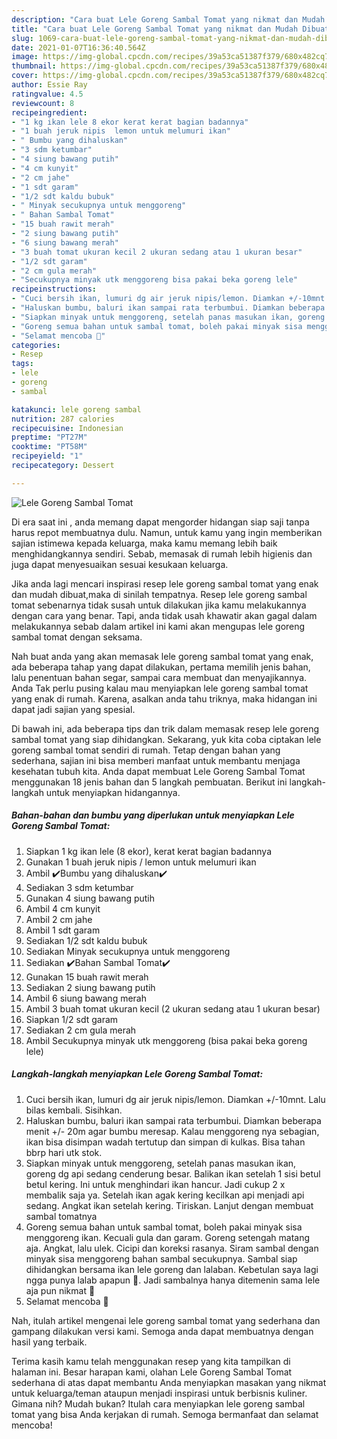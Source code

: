 ```yaml
---
description: "Cara buat Lele Goreng Sambal Tomat yang nikmat dan Mudah Dibuat"
title: "Cara buat Lele Goreng Sambal Tomat yang nikmat dan Mudah Dibuat"
slug: 1069-cara-buat-lele-goreng-sambal-tomat-yang-nikmat-dan-mudah-dibuat
date: 2021-01-07T16:36:40.564Z
image: https://img-global.cpcdn.com/recipes/39a53ca51387f379/680x482cq70/lele-goreng-sambal-tomat-foto-resep-utama.jpg
thumbnail: https://img-global.cpcdn.com/recipes/39a53ca51387f379/680x482cq70/lele-goreng-sambal-tomat-foto-resep-utama.jpg
cover: https://img-global.cpcdn.com/recipes/39a53ca51387f379/680x482cq70/lele-goreng-sambal-tomat-foto-resep-utama.jpg
author: Essie Ray
ratingvalue: 4.5
reviewcount: 8
recipeingredient:
- "1 kg ikan lele 8 ekor kerat kerat bagian badannya"
- "1 buah jeruk nipis  lemon untuk melumuri ikan"
- " Bumbu yang dihaluskan"
- "3 sdm ketumbar"
- "4 siung bawang putih"
- "4 cm kunyit"
- "2 cm jahe"
- "1 sdt garam"
- "1/2 sdt kaldu bubuk"
- " Minyak secukupnya untuk menggoreng"
- " Bahan Sambal Tomat"
- "15 buah rawit merah"
- "2 siung bawang putih"
- "6 siung bawang merah"
- "3 buah tomat ukuran kecil 2 ukuran sedang atau 1 ukuran besar"
- "1/2 sdt garam"
- "2 cm gula merah"
- "Secukupnya minyak utk menggoreng bisa pakai beka goreng lele"
recipeinstructions:
- "Cuci bersih ikan, lumuri dg air jeruk nipis/lemon. Diamkan +/-10mnt. Lalu bilas kembali. Sisihkan."
- "Haluskan bumbu, baluri ikan sampai rata terbumbui. Diamkan beberapa menit +/- 20m agar bumbu meresap. Kalau menggoreng nya sebagian, ikan bisa disimpan wadah tertutup dan simpan di kulkas. Bisa tahan bbrp hari utk stok."
- "Siapkan minyak untuk menggoreng, setelah panas masukan ikan, goreng dg api sedang cenderung besar. Balikan ikan setelah 1 sisi betul betul kering. Ini untuk menghindari ikan hancur. Jadi cukup 2 x membalik saja ya. Setelah ikan agak kering kecilkan api menjadi api sedang. Angkat ikan setelah kering. Tiriskan. Lanjut dengan membuat sambal tomatnya"
- "Goreng semua bahan untuk sambal tomat, boleh pakai minyak sisa menggoreng ikan. Kecuali gula dan garam. Goreng setengah matang aja. Angkat, lalu ulek. Cicipi dan koreksi rasanya. Siram sambal dengan minyak sisa menggoreng bahan sambal secukupnya. Sambal siap dihidangkan bersama ikan lele goreng dan lalaban. Kebetulan saya lagi ngga punya lalab apapun 🤭. Jadi sambalnya hanya ditemenin sama lele aja pun nikmat 🤤"
- "Selamat mencoba 🤗"
categories:
- Resep
tags:
- lele
- goreng
- sambal

katakunci: lele goreng sambal 
nutrition: 287 calories
recipecuisine: Indonesian
preptime: "PT27M"
cooktime: "PT58M"
recipeyield: "1"
recipecategory: Dessert

---
```



![Lele Goreng Sambal Tomat](https://img-global.cpcdn.com/recipes/39a53ca51387f379/680x482cq70/lele-goreng-sambal-tomat-foto-resep-utama.jpg)

Di era  saat ini , anda memang dapat mengorder hidangan siap saji tanpa harus repot membuatnya dulu. Namun, untuk kamu yang ingin memberikan sajian istimewa kepada keluarga, maka kamu memang lebih baik menghidangkannya sendiri. Sebab, memasak di rumah lebih higienis dan juga dapat menyesuaikan sesuai kesukaan keluarga.

Jika anda lagi mencari inspirasi resep lele goreng sambal tomat yang enak dan mudah dibuat,maka di sinilah tempatnya. Resep lele goreng sambal tomat  sebenarnya tidak susah untuk dilakukan jika kamu melakukannya dengan cara yang benar. Tapi, anda tidak usah khawatir akan gagal dalam melakukannya 
sebab dalam artikel ini kami akan mengupas lele goreng sambal tomat dengan seksama.  



Nah buat anda yang akan memasak lele goreng sambal tomat yang enak, ada beberapa tahap yang dapat dilakukan, pertama memilih jenis bahan, lalu penentuan bahan segar, sampai cara membuat dan menyajikannya. Anda Tak perlu pusing kalau mau menyiapkan lele goreng sambal tomat yang enak di rumah. Karena, asalkan anda  tahu triknya, maka hidangan ini dapat jadi sajian yang spesial.

Di bawah ini, ada beberapa tips dan trik dalam memasak resep lele goreng sambal tomat yang siap dihidangkan. Sekarang, yuk kita coba ciptakan lele goreng sambal tomat sendiri di rumah. Tetap dengan bahan yang sederhana, sajian ini bisa memberi manfaat untuk membantu menjaga kesehatan tubuh kita. Anda dapat membuat Lele Goreng Sambal Tomat menggunakan 18 jenis bahan dan 5 langkah pembuatan. Berikut ini langkah-langkah untuk menyiapkan hidangannya.

<!--inarticleads1-->

##### Bahan-bahan dan bumbu yang diperlukan untuk menyiapkan Lele Goreng Sambal Tomat:

1. Siapkan 1 kg ikan lele (8 ekor), kerat kerat bagian badannya
1. Gunakan 1 buah jeruk nipis / lemon untuk melumuri ikan
1. Ambil  ✔️Bumbu yang dihaluskan✔️
1. Sediakan 3 sdm ketumbar
1. Gunakan 4 siung bawang putih
1. Ambil 4 cm kunyit
1. Ambil 2 cm jahe
1. Ambil 1 sdt garam
1. Sediakan 1/2 sdt kaldu bubuk
1. Sediakan  Minyak secukupnya untuk menggoreng
1. Sediakan  ✔️Bahan Sambal Tomat✔️
1. Gunakan 15 buah rawit merah
1. Sediakan 2 siung bawang putih
1. Ambil 6 siung bawang merah
1. Ambil 3 buah tomat ukuran kecil (2 ukuran sedang atau 1 ukuran besar)
1. Siapkan 1/2 sdt garam
1. Sediakan 2 cm gula merah
1. Ambil Secukupnya minyak utk menggoreng (bisa pakai beka goreng lele)




<!--inarticleads2-->

##### Langkah-langkah menyiapkan Lele Goreng Sambal Tomat:

1. Cuci bersih ikan, lumuri dg air jeruk nipis/lemon. Diamkan +/-10mnt. Lalu bilas kembali. Sisihkan.
1. Haluskan bumbu, baluri ikan sampai rata terbumbui. Diamkan beberapa menit +/- 20m agar bumbu meresap. Kalau menggoreng nya sebagian, ikan bisa disimpan wadah tertutup dan simpan di kulkas. Bisa tahan bbrp hari utk stok.
1. Siapkan minyak untuk menggoreng, setelah panas masukan ikan, goreng dg api sedang cenderung besar. Balikan ikan setelah 1 sisi betul betul kering. Ini untuk menghindari ikan hancur. Jadi cukup 2 x membalik saja ya. Setelah ikan agak kering kecilkan api menjadi api sedang. Angkat ikan setelah kering. Tiriskan. Lanjut dengan membuat sambal tomatnya
1. Goreng semua bahan untuk sambal tomat, boleh pakai minyak sisa menggoreng ikan. Kecuali gula dan garam. Goreng setengah matang aja. Angkat, lalu ulek. Cicipi dan koreksi rasanya. Siram sambal dengan minyak sisa menggoreng bahan sambal secukupnya. Sambal siap dihidangkan bersama ikan lele goreng dan lalaban. Kebetulan saya lagi ngga punya lalab apapun 🤭. Jadi sambalnya hanya ditemenin sama lele aja pun nikmat 🤤
1. Selamat mencoba 🤗




Nah, itulah artikel mengenai  lele goreng sambal tomat  yang sederhana dan gampang dilakukan versi kami. Semoga anda dapat membuatnya dengan hasil yang terbaik. 

Terima kasih kamu telah menggunakan resep yang kita tampilkan di halaman ini. Besar harapan kami, olahan  Lele Goreng Sambal Tomat sederhana di atas dapat membantu Anda menyiapkan masakan yang nikmat untuk keluarga/teman ataupun menjadi inspirasi untuk berbisnis kuliner. Gimana nih? Mudah bukan? Itulah cara menyiapkan lele goreng sambal tomat yang bisa Anda kerjakan di rumah. Semoga bermanfaat dan selamat mencoba!

